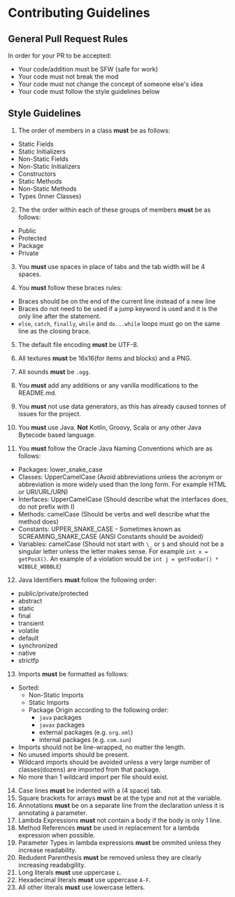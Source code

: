 # Contributing Guidelines

## General Pull Request Rules

In order for your PR to be accepted:
* Your code/addition must be SFW (safe for work)
* Your code must not break the mod
* Your code must not change the concept of someone else's idea
* Your code must follow the style guidelines below

## Style Guidelines

1. The order of members in a class **must** be as follows:
- Static Fields
- Static Initializers
- Non-Static Fields
- Non-Static Initializers
- Constructors
- Static Methods
- Non-Static Methods
- Types (Inner Classes)

2. The the order within each of these groups of members **must** be as follows:
- Public
- Protected
- Package
- Private

3. You **must** use spaces in place of tabs and the tab width will be 4 spaces.

4. You **must** follow these braces rules:
- Braces should be on the end of the current line instead of a new line
- Braces do not need to be used if a jump keyword is used and it is the only line after the statement.
- `else`, `catch`, `finally`, `while` and `do...while` loops must go on the same line as the closing brace.

5. The default file encoding **must** be UTF-8.
6. All textures **must** be 16x16(for items and blocks) and a PNG.
7. All sounds **must** be `.ogg`.
8. You **must** add any additions or any vanilla modifications to the README.md.
9. You **must** not use data generators, as this has already caused tonnes of issues for the project.
10. You **must** use Java. **Not** Kotlin, Groovy, Scala or any other Java Bytecode based language.

11. You **must** follow the Oracle Java Naming Conventions which are as follows:
- Packages: lower_snake_case
- Classes: UpperCamelCase (Avoid abbreviations unless the acronym or abbreviation is more widely used than the long form. For example HTML or URI/URL/URN)
- Interfaces: UpperCamelCase (Should describe what the interfaces does, do not prefix with I)
- Methods: camelCase (Should be verbs and well describe what the method does)
- Constants: UPPER_SNAKE_CASE - Sometimes known as SCREAMING_SNAKE_CASE (ANSI Constants should be avoided)
- Variables: camelCase (Should not start with `\_` or `$` and should not be a singular letter unless the letter makes sense. For example `int x = getPosX()`. An example of a violation would be `int j = getFooBar() * WIBBLE_WOBBLE`)

12. Java Identifiers **must** follow the following order:
- public/private/protected
- abstract
- static
- final
- transient
- volatile
- default
- synchronized
- native
- strictfp

13. Imports **must** be formatted as follows:
- Sorted:
  - Non-Static Imports
  - Static Imports
  - Package Origin according to the following order:
    - `java` packages
    - `javax` packages
    - external packages (e.g. `org.xml`)
    - internal packages (e.g. `com.sun`)
- Imports should not be line-wrapped, no matter the length.
- No unused imports should be present.
- Wildcard imports should be avoided unless a very large number of classes(dozens) are imported from that package.
- No more than 1 wildcard import per file should exist.

14. Case lines **must** be indented with a (4 space) tab.
15. Square brackets for arrays **must** be at the type and not at the variable.
16. Annotations **must** be on a separate line from the declaration unless it is annotating a parameter.
17. Lambda Expressions **must** not contain a body if the body is only 1 line.
18. Method References **must** be used in replacement for a lambda expression when possible.
19. Parameter Types in lambda expressions **must** be ommited unless they increase readability.
20. Redudent Parenthesis **must** be removed unless they are clearly increasing readabgility.
21. Long literals **must** use uppercase `L`.
22. Hexadecimal literals **must** use uppercase `A-F`.
23. All other literals **must** use lowercase letters.
